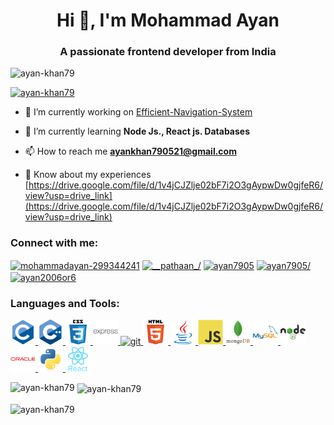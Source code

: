 <h1 align="center">Hi 👋, I'm Mohammad Ayan</h1>
<h3 align="center">A passionate frontend developer from India</h3>

<p align="left"> <img src="https://komarev.com/ghpvc/?username=ayan-khan79&label=Profile%20views&color=0e75b6&style=flat" alt="ayan-khan79" /> </p>

<p align="left"> <a href="https://github.com/ryo-ma/github-profile-trophy"><img src="https://github-profile-trophy.vercel.app/?username=ayan-khan79" alt="ayan-khan79" /></a> </p>

- 🔭 I’m currently working on [Efficient-Navigation-System](https://github.com/Ayan-Khan79/Efficient-Navigation-System)

- 🌱 I’m currently learning **Node Js., React js. Databases**

- 📫 How to reach me **ayankhan790521@gmail.com**

- 📄 Know about my experiences [https://drive.google.com/file/d/1v4jCJZlje02bF7i2O3gAypwDw0gjfeR6/view?usp=drive_link](https://drive.google.com/file/d/1v4jCJZlje02bF7i2O3gAypwDw0gjfeR6/view?usp=drive_link)

<h3 align="left">Connect with me:</h3>
<p align="left">
<a href="https://linkedin.com/in/mohammadayan-299344241" target="blank"><img align="center" src="https://raw.githubusercontent.com/rahuldkjain/github-profile-readme-generator/master/src/images/icons/Social/linked-in-alt.svg" alt="mohammadayan-299344241" height="30" width="40" /></a>
<a href="https://instagram.com/__pathaan_/" target="blank"><img align="center" src="https://raw.githubusercontent.com/rahuldkjain/github-profile-readme-generator/master/src/images/icons/Social/instagram.svg" alt="__pathaan_/" height="30" width="40" /></a>
<a href="https://www.codechef.com/users/ayan7905" target="blank"><img align="center" src="https://cdn.jsdelivr.net/npm/simple-icons@3.1.0/icons/codechef.svg" alt="ayan7905" height="30" width="40" /></a>
<a href="https://www.leetcode.com/ayan7905/" target="blank"><img align="center" src="https://raw.githubusercontent.com/rahuldkjain/github-profile-readme-generator/master/src/images/icons/Social/leet-code.svg" alt="ayan7905/" height="30" width="40" /></a>
<a href="https://auth.geeksforgeeks.org/user/ayan2006or6" target="blank"><img align="center" src="https://raw.githubusercontent.com/rahuldkjain/github-profile-readme-generator/master/src/images/icons/Social/geeks-for-geeks.svg" alt="ayan2006or6" height="30" width="40" /></a>
</p>

<h3 align="left">Languages and Tools:</h3>
<p align="left"> <a href="https://www.cprogramming.com/" target="_blank" rel="noreferrer"> <img src="https://raw.githubusercontent.com/devicons/devicon/master/icons/c/c-original.svg" alt="c" width="40" height="40"/> </a> <a href="https://www.w3schools.com/cpp/" target="_blank" rel="noreferrer"> <img src="https://raw.githubusercontent.com/devicons/devicon/master/icons/cplusplus/cplusplus-original.svg" alt="cplusplus" width="40" height="40"/> </a> <a href="https://www.w3schools.com/css/" target="_blank" rel="noreferrer"> <img src="https://raw.githubusercontent.com/devicons/devicon/master/icons/css3/css3-original-wordmark.svg" alt="css3" width="40" height="40"/> </a> <a href="https://expressjs.com" target="_blank" rel="noreferrer"> <img src="https://raw.githubusercontent.com/devicons/devicon/master/icons/express/express-original-wordmark.svg" alt="express" width="40" height="40"/> </a> <a href="https://git-scm.com/" target="_blank" rel="noreferrer"> <img src="https://www.vectorlogo.zone/logos/git-scm/git-scm-icon.svg" alt="git" width="40" height="40"/> </a> <a href="https://www.w3.org/html/" target="_blank" rel="noreferrer"> <img src="https://raw.githubusercontent.com/devicons/devicon/master/icons/html5/html5-original-wordmark.svg" alt="html5" width="40" height="40"/> </a> <a href="https://www.java.com" target="_blank" rel="noreferrer"> <img src="https://raw.githubusercontent.com/devicons/devicon/master/icons/java/java-original.svg" alt="java" width="40" height="40"/> </a> <a href="https://developer.mozilla.org/en-US/docs/Web/JavaScript" target="_blank" rel="noreferrer"> <img src="https://raw.githubusercontent.com/devicons/devicon/master/icons/javascript/javascript-original.svg" alt="javascript" width="40" height="40"/> </a> <a href="https://www.mongodb.com/" target="_blank" rel="noreferrer"> <img src="https://raw.githubusercontent.com/devicons/devicon/master/icons/mongodb/mongodb-original-wordmark.svg" alt="mongodb" width="40" height="40"/> </a> <a href="https://www.mysql.com/" target="_blank" rel="noreferrer"> <img src="https://raw.githubusercontent.com/devicons/devicon/master/icons/mysql/mysql-original-wordmark.svg" alt="mysql" width="40" height="40"/> </a> <a href="https://nodejs.org" target="_blank" rel="noreferrer"> <img src="https://raw.githubusercontent.com/devicons/devicon/master/icons/nodejs/nodejs-original-wordmark.svg" alt="nodejs" width="40" height="40"/> </a> <a href="https://www.oracle.com/" target="_blank" rel="noreferrer"> <img src="https://raw.githubusercontent.com/devicons/devicon/master/icons/oracle/oracle-original.svg" alt="oracle" width="40" height="40"/> </a> <a href="https://www.python.org" target="_blank" rel="noreferrer"> <img src="https://raw.githubusercontent.com/devicons/devicon/master/icons/python/python-original.svg" alt="python" width="40" height="40"/> </a> <a href="https://reactjs.org/" target="_blank" rel="noreferrer"> <img src="https://raw.githubusercontent.com/devicons/devicon/master/icons/react/react-original-wordmark.svg" alt="react" width="40" height="40"/> </a> </p>

<p><img align="left" src="https://github-readme-stats.vercel.app/api/top-langs?username=ayan-khan79&show_icons=true&locale=en&layout=compact" alt="ayan-khan79" /></p>

<p>&nbsp;<img align="center" src="https://github-readme-stats.vercel.app/api?username=ayan-khan79&show_icons=true&locale=en" alt="ayan-khan79" /></p>

<p><img align="center" src="https://github-readme-streak-stats.herokuapp.com/?user=ayan-khan79&" alt="ayan-khan79" /></p>

